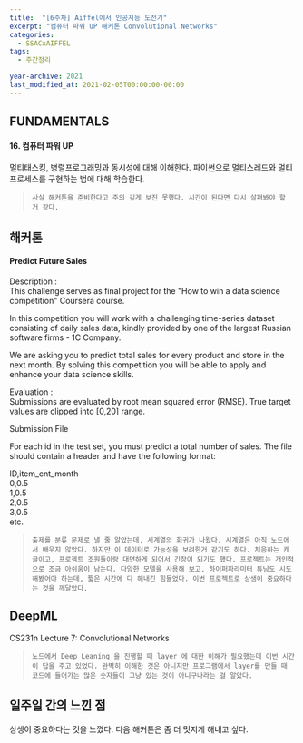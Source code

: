 ```yaml
---
title:  "[6주차] Aiffel에서 인공지능 도전기"
excerpt: "컴퓨터 파워 UP 해커톤 Convolutional Networks"
categories:
  - SSACxAIFFEL
tags:
  - 주간정리

year-archive: 2021
last_modified_at: 2021-02-05T00:00:00-00:00
---
```


## FUNDAMENTALS  
#### 16. 컴퓨터 파워 UP  
멀티태스킹, 병렬프로그래밍과 동시성에 대해 이해한다. 파이썬으로 멀티스레드와 멀티프로세스를 구현하는 법에 대해 학습한다.  
>`사실 해커톤을 준비한다고 주의 깊게 보진 못했다. 시간이 된다면 다시 살펴봐야 할 거 같다.`

## 해커톤  
#### Predict Future Sales  
Description :  
This challenge serves as final project for the "How to win a data science competition" Coursera course.  

In this competition you will work with a challenging time-series dataset consisting of daily sales data, kindly provided by one of the largest Russian software firms - 1C Company.  

We are asking you to predict total sales for every product and store in the next month. By solving this competition you will be able to apply and enhance your data science skills.  

Evaluation :  
Submissions are evaluated by root mean squared error (RMSE). True target values are clipped into [0,20] range.  

Submission File  

For each id in the test set, you must predict a total number of sales. The file should contain a header and have the following format:  

ID,item_cnt_month  
0,0.5  
1,0.5  
2,0.5  
3,0.5  
etc.  
>`출제를 분류 문제로 낼 줄 알았는데, 시계열의 회귀가 나왔다. 시계열은 아직 노드에서 배우지 않았다. 하지만 이 데이터로 가능성을 보려한거 같기도 하다. 처음하는 캐글이고, 프로젝트 조원들이랑 대면하게 되어서 긴장이 되기도 했다. 프로젝트는 개인적으로 조금 아쉬움이 남는다. 다양한 모델을 사용해 보고, 하이퍼파라미터 튜닝도 시도해봤어야 하는데, 짧은 시간에 다 해내긴 힘들었다. 이번 프로젝트로 상생이 중요하다는 것을 깨달았다.`

## DeepML    
CS231n Lecture 7: Convolutional Networks
>`노드에서 Deep Leaning 을 진행할 때 layer 에 대한 이해가 필요했는데 이번 시간이 답을 주고 있었다. 완벽히 이해한 것은 아니지만 프로그램에서 layer를 만들 때 코드에 들어가는 많은 숫자들이 그냥 있는 것이 아니구나라는 걸 알았다.`

## 일주일 간의 느낀 점  
상생이 중요하다는 것을 느꼈다. 다음 해커톤은 좀 더 멋지게 해내고 싶다.   
